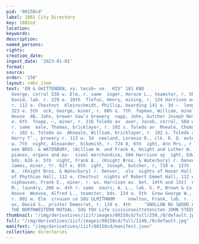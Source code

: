 ```yaml
---
pid: '00158cd'
label: 1881 City Directory
key: 1881cd
location: 
keywords: 
description: 
named_persons: 
rights: 
creation_date: 
ingest_date: '2023-01-01'
format: 
source: 
order: '158'
layout: cmhc_item
text: 'EN & GHITTENDEN, xx. tecs6~ ve.  KIS" 181 KNO                                                                    inger,
  George, corral 530 w. Elm, r. same  inger, Horace L., teamster, r. 580 w. Elm  stler,
  David, lab. r. 229 e. 10th  flefus, Henry, mining, r, 124 Harrison av  Klein, Marcus,
  r. 112 e. Chestnut  Kleinschmidt, Phillip, boarding 141 e. 3d ~  lengel, Adam, r.
  323 e. 5th  ock, George, miner, r. 80% ¢. 7th  fopman, William, mine broker Texas
  House  08, John, brewer Gaw’s brewery  napp, John, butcher Joseph Nessel, r. 136
  e. 6th  fnapp, —, miner, r. 116 Toledo av  auer, Jacob, corral, 504 w. Chestnut
  r. same  eale, Thomas, bricklayer, r. 102 s. Toledo av  Mneale, Chomas, Jr., miner,
  r. 102 s, Toledo av  AKneale, William, bricklayer, r. 102 s. Toledo av  Kneeland,
  Harry T’., proeery r. 112 w. 3d  neeland, Lorenzo D., clk. R. Q. extension, r. 206
  w. 7th  night, Alexander, bikemith, r. 724 8, 6th  ight, Ann Mrs., r. 618 e. 6th  EN
  eee BROS. & WATERBURY, (William W. and Frank A, Knight and Luther W. Waterbury)
  pianos, organs and mu-  sieal merchandise, 504 Harrison ay  ight, Edward, miner,
  bds. 626 e. 5th  night, Frank A., (Knight Bros. & Waterbury) r. Denver, Colo  ight,
  James, miner, Yr. 627 e, 8th  ight, Joseph, butcher, r, 710 e. 12th  nig Willian,
  W., (Knight Bros. & Waterbury) r. Denver,  olo  nights of Honor Hall, 112 e. Chestnut  nights
  of Phythias Hall, 112 e. Chestnut  nights of Robert Emmet Hall, 112 e. Chestnut  K
  niphausen, Frank E., miner, r. ws. Harrison av. bet. 14th and 15¢]  nollin, Richard
  M., laundry, 206 w. 4th r. same  nours, A. L., lab. S. P, Brown & Co. r. rear Opera
  House  Woouse, Alfred L., teamster, bds. 224 e. 5th  Grow George W., carpenter,
  r. 801 w. Elm  crvuuon ce SOU ULMITHNOM     nowlton, Frank, lab. r. 129 e. 11th
  ox, David S., printer Democrat, r. 139 e. 4th     ‘SNOLLON NV S@OOD AUG  +c. in
  THE NORTHWESTERN MUTUAL. SUG YOU Life sisisinseittotencten JOHN STEEL, Agt '
thumbnail: "/img/derivatives/iiif/images/00158cd/full/250,/0/default.jpg"
full: "/img/derivatives/iiif/images/00158cd/full/1140,/0/default.jpg"
manifest: "/img/derivatives/iiif/00158cd/manifest.json"
collection: directories
---
```


